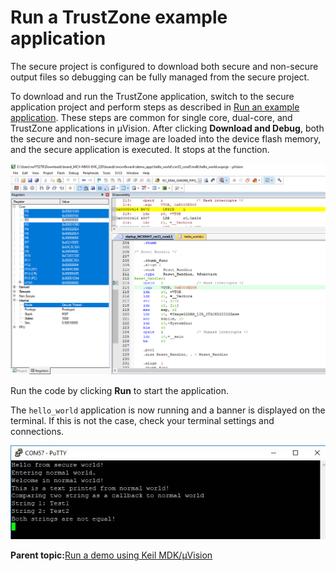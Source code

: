 # Run a TrustZone example application 

The secure project is configured to download both secure and non-secure output files so debugging can be fully managed from the secure project.

To download and run the TrustZone application, switch to the secure application project and perform steps as described in [Run an example application](keil_run_an_example_application.md). These steps are common for single core, dual-core, and TrustZone applications in μVision. After clicking **Download and Debug**, both the secure and non-secure image are loaded into the device flash memory, and the secure application is executed. It stops at the function.

![](../images/keil_run_trustzone_example_stop_at_rest_hander_when_running_debugging.png "Stop at Rest_Hander when running debugging")

Run the code by clicking **Run** to start the application.

The `hello_world` application is now running and a banner is displayed on the terminal. If this is not the case, check your terminal settings and connections.

![](../images/keil_run_trustzone_example_text_display_trustzone_hello_world_application.png "Text display of the trustzone hello_world application")

**Parent topic:**[Run a demo using Keil MDK/μVision](../topics/keil_run_a_demo_application.md)


